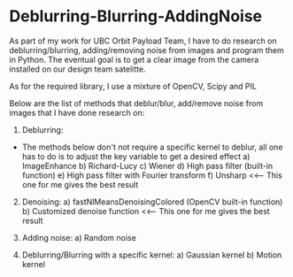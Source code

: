 # Deblurring-Blurring-AddingNoise

As part of my work for UBC Orbit Payload Team, I have to do research on deblurring/blurring, adding/removing noise from images and program them in Python. The eventual goal is to get a clear image from the camera installed on our design team satelitte.

As for the required library, I use a mixture of OpenCV, Scipy and PIL

Below are the list of methods that deblur/blur, add/remove noise from images that I have done research on:

1) Deblurring:
- The methods below don't not require a specific kernel to deblur, all one has to do is to adjust the key variable to get a desired effect
  a) ImageEnhance
  b) Richard-Lucy 
  c) Wiener
  d) High pass filter (built-in function)
  e) High pass filter with Fourier transform
  f) Unsharp <<-- This one for me gives the best result
  
2) Denoising:
  a) fastNlMeansDenoisingColored (OpenCV built-in function)
  b) Customized denoise function <<-- This one for me gives the best result
  
3) Adding noise:
  a) Random noise
  
3) Deblurring/Blurring with a specific kernel:
  a) Gaussian kernel
  b) Motion kernel

